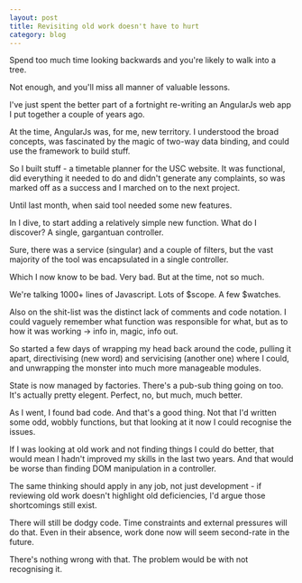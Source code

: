 ```yaml
---
layout: post
title: Revisiting old work doesn't have to hurt
category: blog
---
```


Spend too much time looking backwards and you're likely to walk into a tree.

Not enough, and you'll miss all manner of valuable lessons. 

I've just spent the better part of a fortnight re-writing an AngularJs web app I put together a couple of years ago. 

At the time, AngularJs was, for me, new territory. I understood the broad concepts, was fascinated by the magic of two-way data binding, and could use the framework to build stuff.

So I built stuff - a timetable planner for the USC website. It was functional, did everything it needed to do and didn't generate any complaints, so was marked off as a success and I marched on to the next project.

Until last month, when said tool needed some new features.

In I dive, to start adding a relatively simple new function. What do I discover? A single, gargantuan controller.

Sure, there was a service (singular) and a couple of filters, but the vast majority of the tool was encapsulated in a single controller.

Which I now know to be bad. Very bad. But at the time, not so much.

We're talking 1000+ lines of Javascript. Lots of $scope. A few $watches.

Also on the shit-list was the distinct lack of comments and code notation. I could vaguely remember what function was responsible for what, but as to how it was working -> info in, magic, info out.

So started a few days of wrapping my head back around the code, pulling it apart, directivising (new word) and servicising (another one) where I could, and unwrapping the monster into much more manageable modules.

State is now managed by factories. There's a pub-sub thing going on too. It's actually pretty elegent. Perfect, no, but much, much better.

As I went, I found bad code. And that's a good thing. Not that I'd written some odd, wobbly functions, but that looking at it now I could recognise the issues.

If I was looking at old work and not finding things I could do better, that would mean I hadn't improved my skills in the last two years. And that would be worse than finding DOM manipulation in a controller.

The same thinking should apply in any job, not just development - if reviewing old work doesn't highlight old deficiencies, I'd argue those shortcomings still exist.

There will still be dodgy code. Time constraints and external pressures will do that. Even in their absence, work done now will seem second-rate in the future.

There's nothing wrong with that. The problem would be with not recognising it.
